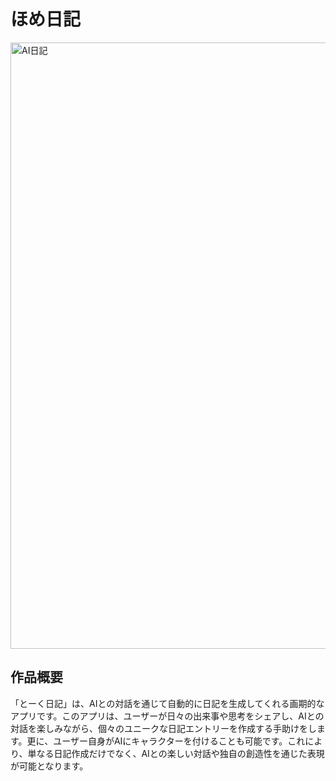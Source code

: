 # ほめ日記

<img width="970" alt="AI日記" src="https://github.com/matsuo1234567/diaryapp/assets/102137735/05edbd56-8c3d-4d48-9b1f-cfe8cf0bda12">

## 作品概要

「とーく日記」は、AIとの対話を通じて自動的に日記を生成してくれる画期的なアプリです。このアプリは、ユーザーが日々の出来事や思考をシェアし、AIとの対話を楽しみながら、個々のユニークな日記エントリーを作成する手助けをします。更に、ユーザー自身がAIにキャラクターを付けることも可能です。これにより、単なる日記作成だけでなく、AIとの楽しい対話や独自の創造性を通じた表現が可能となります。
